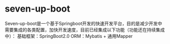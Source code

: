 # seven-up-boot
Seven-up-boot是一个基于Springboot开发的快速开发平台，目的是减少开发中需要集成的各类配置，加快开发速度，目前已经集成以下功能（功能还在持续集成中）：
基础框架：SpringBoot2.0
ORM：Mybatis + 通用Mapper

